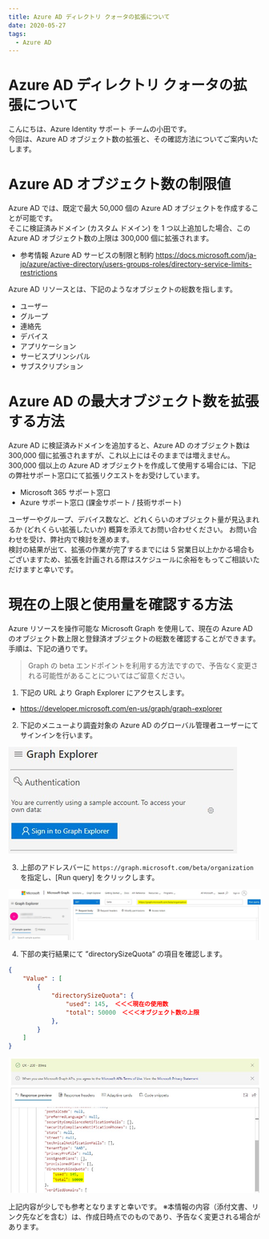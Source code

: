 ```yaml
---
title: Azure AD ディレクトリ クォータの拡張について
date: 2020-05-27
tags:
  - Azure AD
---
```


# Azure AD ディレクトリ クォータの拡張について

こんにちは、Azure Identity サポート チームの小田です。  
今回は、Azure AD オブジェクト数の拡張と、その確認方法についてご案内いたします。

# Azure AD オブジェクト数の制限値

Azure AD では、既定で最大 50,000 個の Azure AD オブジェクトを作成することが可能です。  
そこに検証済みドメイン (カスタム ドメイン) を 1 つ以上追加した場合、この Azure AD オブジェクト数の上限は 300,000 個に拡張されます。

- 参考情報
Azure AD サービスの制限と制約
<https://docs.microsoft.com/ja-jp/azure/active-directory/users-groups-roles/directory-service-limits-restrictions>

Azure AD リソースとは、下記のようなオブジェクトの総数を指します。

- ユーザー
- グループ
- 連絡先
- デバイス
- アプリケーション
- サービスプリンシパル
- サブスクリプション

# Azure AD の最大オブジェクト数を拡張する方法

Azure AD に検証済みドメインを追加すると、Azure AD のオブジェクト数は 300,000 個に拡張されますが、これ以上にはそのままでは増えません。  
300,000 個以上の Azure AD オブジェクトを作成して使用する場合には、下記の弊社サポート窓口にて拡張リクエストをお受けしています。

- Microsoft 365 サポート窓口
- Azure サポート窓口 (課金サポート / 技術サポート)

ユーザーやグループ、デバイス数など、どれくらいのオブジェクト量が見込まれるか (どれくらい拡張したいか) 概算を添えてお問い合わせください。
お問い合わせを受け、弊社内で検討を進めます。  
検討の結果が出て、拡張の作業が完了するまでには 5 営業日以上かかる場合もございますため、拡張を計画される際はスケジュールに余裕をもってご相談いただけますと幸いです。

# 現在の上限と使用量を確認する方法

Azure リソースを操作可能な Microsoft Graph を使用して、現在の Azure AD のオブジェクト数上限と登録済オブジェクトの総数を確認することができます。
手順は、下記の通りです。
> Graph の beta エンドポイントを利用する方法ですので、予告なく変更される可能性があることについてはご留意ください。


1. 下記の URL より Graph Explorer にアクセスします。

- <https://developer.microsoft.com/en-us/graph/graph-explorer>

2. 下記のメニューより調査対象の Azure AD のグローバル管理者ユーザーにてサインインを行います。 

![](./AzureAD-Quota-enhancements/1-SigninGraphExplorer.png)

3. 上部のアドレスバーに `https://graph.microsoft.com/beta/organization` を指定し、\[Run query\] をクリックします。

![](./AzureAD-Quota-enhancements/2-Sample.png)

4. 下部の実行結果にて ”directorySizeQuota” の項目を確認します。

``` Json
{
    "Value" : [
        {
            "directorySizeQuota": {
                "used": 145,　＜＜＜現在の使用数
                "total": 50000　＜＜＜オブジェクト数の上限
            },
        }
    ]
}
```

![](./AzureAD-Quota-enhancements/3-Response-Value-directorySizeQuota.png)

上記内容が少しでも参考となりますと幸いです。
※本情報の内容（添付文書、リンク先などを含む）は、作成日時点でのものであり、予告なく変更される場合があります。